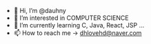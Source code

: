 - 👋 Hi, I’m @dauhny
- 👀 I’m interested in COMPUTER SCIENCE
- 🌱 I’m currently learning C, Java, React, JSP ...
- 📫 How to reach me -> dhlovehd@naver.com

<!---
dauhny/dauhny is a ✨ special ✨ repository because its `README.md` (this file) appears on your GitHub profile.
You can click the Preview link to take a look at your changes.
--->
